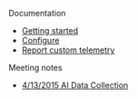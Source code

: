 Documentation

- [Getting started](https://github.com/Microsoft/AppInsights-aspnetv5/wiki/Getting-Started)
- [Configure](https://github.com/Microsoft/AppInsights-aspnetv5/wiki/Configure)
- [Report custom telemetry](https://github.com/Microsoft/AppInsights-aspnetv5/wiki/Report-Custom-Telemetry)



Meeting notes
- [4/13/2015 AI Data Collection](https://github.com/Microsoft/AppInsights-aspnetv5/wiki/4-13-2015-AI-data-collection-approach)
